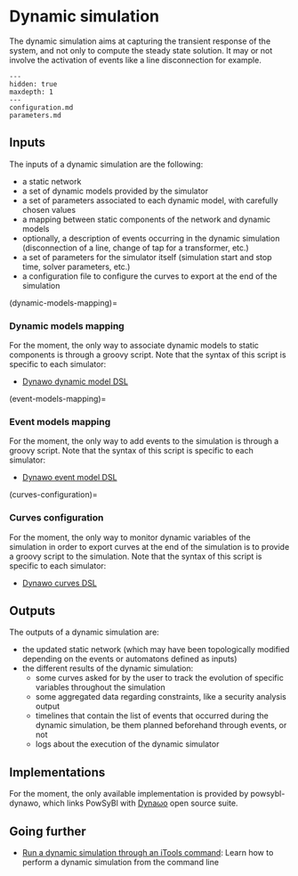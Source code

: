 # Dynamic simulation

The dynamic simulation aims at capturing the transient response of the system, and not only to compute the steady state solution.
It may or not involve the activation of events like a line disconnection for example.

```{toctree}
---
hidden: true
maxdepth: 1
---
configuration.md
parameters.md
```

## Inputs

The inputs of a dynamic simulation are the following:
- a static network
- a set of dynamic models provided by the simulator
- a set of parameters associated to each dynamic model, with carefully chosen values
- a mapping between static components of the network and dynamic models
- optionally, a description of events occurring in the dynamic simulation (disconnection of a line, change of tap for a transformer, etc.)
- a set of parameters for the simulator itself (simulation start and stop time, solver parameters, etc.)
- a configuration file to configure the curves to export at the end of the simulation

(dynamic-models-mapping)=
### Dynamic models mapping
For the moment, the only way to associate dynamic models to static components is through a groovy script. Note that the syntax of this script is specific to each simulator:
- [Dynawo dynamic model DSL](TODO)

(event-models-mapping)=
### Event models mapping
For the moment, the only way to add events to the simulation is through a groovy script. Note that the syntax of this script is specific to each simulator:
- [Dynawo event model DSL](TODO)

(curves-configuration)=
### Curves configuration
For the moment, the only way to monitor dynamic variables of the simulation in order to export curves at the end of the simulation is to provide a groovy script to the simulation. Note that the syntax of this script is specific to each simulator:
- [Dynawo curves DSL](TODO)

## Outputs

The outputs of a dynamic simulation are:
- the updated static network (which may have been topologically modified depending on the events or automatons defined as inputs)
- the different results of the dynamic simulation:
    - some curves asked for by the user to track the evolution of specific variables throughout the simulation
    - some aggregated data regarding constraints, like a security analysis output
    - timelines that contain the list of events that occurred during the dynamic simulation, be them planned beforehand through events, or not
    - logs about the execution of the dynamic simulator

## Implementations

For the moment, the only available implementation is provided by powsybl-dynawo, which links PowSyBl with [Dynaωo](http://dynawo.org) open source suite.

## Going further
- [Run a dynamic simulation through an iTools command](../../user/itools/dynamic-simulation.md): Learn how to perform a dynamic simulation from the command line